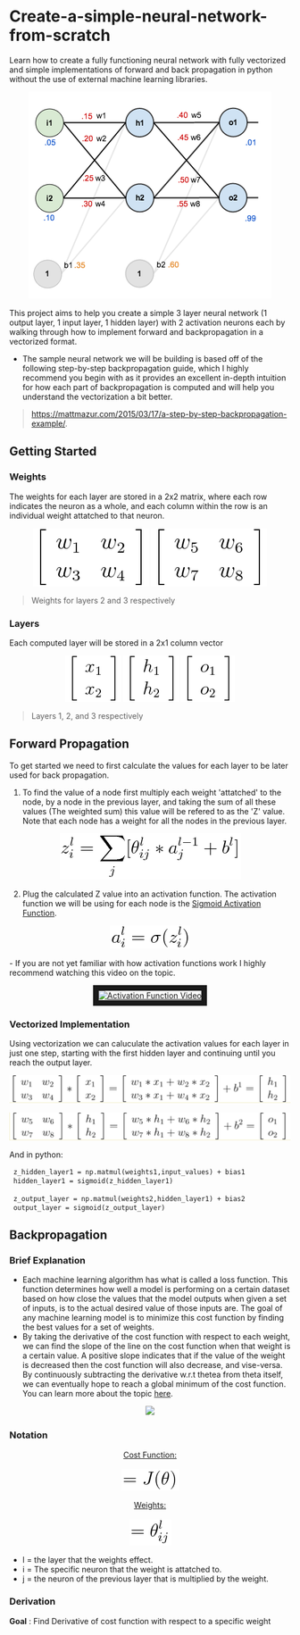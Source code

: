 # Create-a-simple-neural-network-from-scratch
Learn how to create a fully functioning neural network with fully vectorized and simple implementations of forward and back propagation in python without the use of external machine learning libraries.

<p align="center">
  <img src="/Images/neural_network-diagram.png">
</p>  

This project aims to help you create a simple 3 layer neural network (1 output layer, 1 input layer, 1 hidden layer) with 2 activation neurons each by walking through how to implement forward and backpropagation in a vectorized format.   
  
- The sample neural network we will be building is based off of the following step-by-step backpropagation guide, which I highly recommend you begin with as it provides an excellent in-depth intuition for how each part of backpropagation is computed and will help you understand the vectorization a bit better.

> https://mattmazur.com/2015/03/17/a-step-by-step-backpropagation-example/.  

## Getting Started

### Weights  
The weights for each layer are stored in a 2x2 matrix, where each row indicates the neuron as a whole, and each column within the row is an individual weight attatched to that neuron.   
  
<p align="center">
  <img src="/Images/layer1_weights.png">
  <img src="/Images/layer2_weights.png">
</p>
  
> Weights for layers 2 and 3 respectively
   
### Layers  
Each computed layer will be stored in a 2x1 column vector 
  
<p align="center">
  <img src="/Images/Layer1.png">
  <img src="/Images/layer2.png">
  <img src="/Images/layer3.png">
</p>

> Layers 1, 2, and 3 respectively
  
  
## Forward Propagation

To get started we need to first calculate the values for each layer to be later used for back propagation.  

1. To find the value of a node first multiply each weight 'attatched' to the node, by a node in the previous layer, and taking the sum of all these values (The weighted sum) this value will be refered to as the 'Z' value. Note that each node has a weight for all the nodes in the previous layer.

 <p align="center">
  <img src="/Images/z_calculation.png">
</p>

2. Plug the calculated Z value into an activation function. The activation function we will be using for each node is the [Sigmoid Activation Function](https://en.wikipedia.org/wiki/Sigmoid_function). 
  
<p align="center">
  <img src="/Images/activation_calculation.png">
</p>
   - If you are not yet familiar with how activation functions work I highly recommend watching this video on the topic.
<p align="center">
  <a href="http://www.youtube.com/watch?feature=player_embedded&v=m0pIlLfpXWE
  " target="_blank"><img src="http://img.youtube.com/vi/m0pIlLfpXWE/0.jpg"
  alt="Activation Function Video" width="220" height="160" border="10" /></a>

### Vectorized Implementation
Using vectorization we can caluculate the activation values for each layer in just one step, starting with the first hidden layer and continuing until you reach the output layer.

<p align="center">
  <img src="/Images/FFVectorized.png">
</p>

<p align="center">
  <img src="/Images/FFVectorized2.png">
</p>

And in python:   
```
 z_hidden_layer1 = np.matmul(weights1,input_values) + bias1
 hidden_layer1 = sigmoid(z_hidden_layer1)
 
 z_output_layer = np.matmul(weights2,hidden_layer1) + bias2
 output_layer = sigmoid(z_output_layer)
```
## Backpropagation

### Brief Explanation
- Each machine learning algorithm has what is called a loss function. This function determines how well a model is performing on a certain dataset based on how close the values that the model outputs when given a set of inputs, is to the actual desired value of those inputs are. The goal of any machine learning model is to minimize this cost function by finding the best values for a set of weights. 
- By taking the derivative of the cost function with respect to each weight, we can find the slope of the line on the cost function when that weight is a certain value. A positive slope indicates that if the value of the weight is decreased then the cost function will also decrease, and vise-versa. By continuously subtracting the derivative w.r.t thetea from theta itself, we can eventually hope to reach a global minimum of the cost function. You can learn more about the topic [here](https://en.wikipedia.org/wiki/Gradient_descent). 
 <p align="center">
  <img src="https://thumbs.gfycat.com/KindAmpleImperialeagle-size_restricted.gif">
</p>

### Notation

<p align="center">
  <a href="#">Cost Function:</a>
  <br><br>
  <img src="/Images/CostN.png">
</p>




<p align="center">
  <a href="#">Weights:</a>
  <br><br>
  <img src="/Images/ThetaN.png">
</p>



- l = the layer that the weights effect.  
- i = The specific neuron that the weight is attatched to.  
- j = the neuron of the previous layer that is multiplied by the weight.  

### Derivation
__Goal__ : Find Derivative of cost function with respect to a specific weight






